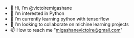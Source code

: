 - 👋 Hi, I’m @victoiremigashane
- 👀 I’m interested in Python
- 🌱 I’m currently learning python with tensorflow
- 💞️ I’m looking to collaborate on michine learning projects
- 📫 How to reach me "migashanevictoire@gmail.com"

<!---
victoiremigashane/victoiremigashane is a ✨ special ✨ repository because its `README.md` (this file) appears on your GitHub profile.
You can click the Preview link to take a look at your changes.
--->
